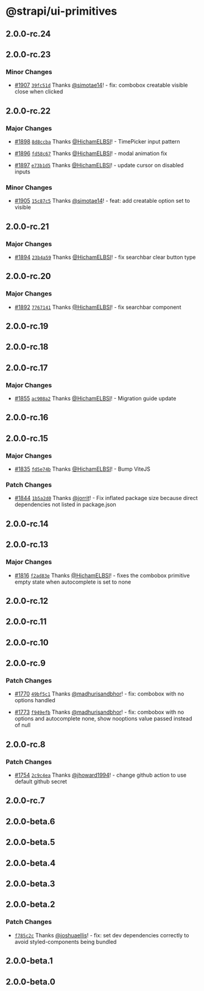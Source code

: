 # @strapi/ui-primitives

## 2.0.0-rc.24

## 2.0.0-rc.23

### Minor Changes

- [#1907](https://github.com/strapi/design-system/pull/1907) [`39fc51d`](https://github.com/strapi/design-system/commit/39fc51d79496bd26da8c8f0f7ccee1d88a6a1c65) Thanks [@simotae14](https://github.com/simotae14)! - fix: combobox creatable visible close when clicked

## 2.0.0-rc.22

### Major Changes

- [#1898](https://github.com/strapi/design-system/pull/1898) [`8d8ccba`](https://github.com/strapi/design-system/commit/8d8ccba4ab4313201b6f9b62bd72fd0bf8f84a9f) Thanks [@HichamELBSI](https://github.com/HichamELBSI)! - TimePicker input pattern

- [#1896](https://github.com/strapi/design-system/pull/1896) [`fd58c67`](https://github.com/strapi/design-system/commit/fd58c67c53dd718bb85cddf643093cc4d16a96cb) Thanks [@HichamELBSI](https://github.com/HichamELBSI)! - modal animation fix

- [#1897](https://github.com/strapi/design-system/pull/1897) [`e73b1d5`](https://github.com/strapi/design-system/commit/e73b1d56900f42ea4572fd2d9fc85fdb856e63c7) Thanks [@HichamELBSI](https://github.com/HichamELBSI)! - update cursor on disabled inputs

### Minor Changes

- [#1905](https://github.com/strapi/design-system/pull/1905) [`15c87c5`](https://github.com/strapi/design-system/commit/15c87c593ee8fe7edd71e7be6024487ce9668db0) Thanks [@simotae14](https://github.com/simotae14)! - feat: add creatable option set to visible

## 2.0.0-rc.21

### Major Changes

- [#1894](https://github.com/strapi/design-system/pull/1894) [`23b4a59`](https://github.com/strapi/design-system/commit/23b4a59bb993d2b8e7c37b118bd6daf57ddbd00c) Thanks [@HichamELBSI](https://github.com/HichamELBSI)! - fix searchbar clear button type

## 2.0.0-rc.20

### Major Changes

- [#1892](https://github.com/strapi/design-system/pull/1892) [`7767141`](https://github.com/strapi/design-system/commit/7767141e2a7e16480c114147b161d060bd3fb7de) Thanks [@HichamELBSI](https://github.com/HichamELBSI)! - fix searchbar component

## 2.0.0-rc.19

## 2.0.0-rc.18

## 2.0.0-rc.17

### Major Changes

- [#1855](https://github.com/strapi/design-system/pull/1855) [`ac908a2`](https://github.com/strapi/design-system/commit/ac908a2437760c0a79a55b558ac5835b02cf7078) Thanks [@HichamELBSI](https://github.com/HichamELBSI)! - Migration guide update

## 2.0.0-rc.16

## 2.0.0-rc.15

### Major Changes

- [#1835](https://github.com/strapi/design-system/pull/1835) [`fd5e74b`](https://github.com/strapi/design-system/commit/fd5e74b5f449975833e2eb3271fd271b1cddee88) Thanks [@HichamELBSI](https://github.com/HichamELBSI)! - Bump ViteJS

### Patch Changes

- [#1844](https://github.com/strapi/design-system/pull/1844) [`1b5a2d0`](https://github.com/strapi/design-system/commit/1b5a2d078c20abd63ea531a348fa9df71b1593b9) Thanks [@jorrit](https://github.com/jorrit)! - Fix inflated package size because direct dependencies not listed in package.json

## 2.0.0-rc.14

## 2.0.0-rc.13

### Major Changes

- [#1816](https://github.com/strapi/design-system/pull/1816) [`f2ad83e`](https://github.com/strapi/design-system/commit/f2ad83ec069cf2a279b1cfd0852f7a56fc5b608a) Thanks [@HichamELBSI](https://github.com/HichamELBSI)! - fixes the combobox primitive empty state when autocomplete is set to none

## 2.0.0-rc.12

## 2.0.0-rc.11

## 2.0.0-rc.10

## 2.0.0-rc.9

### Patch Changes

- [#1770](https://github.com/strapi/design-system/pull/1770) [`49bf5c1`](https://github.com/strapi/design-system/commit/49bf5c1192f28c75416dd9669c7bf2c747fb60a0) Thanks [@madhurisandbhor](https://github.com/madhurisandbhor)! - fix: combobox with no options handled

- [#1773](https://github.com/strapi/design-system/pull/1773) [`f949efb`](https://github.com/strapi/design-system/commit/f949efbb70d5c4f7d30fb53564c47a79dce20357) Thanks [@madhurisandbhor](https://github.com/madhurisandbhor)! - fix: combobox with no options and autocomplete none, show nooptions value passed instead of null

## 2.0.0-rc.8

### Patch Changes

- [#1754](https://github.com/strapi/design-system/pull/1754) [`2c9c4ea`](https://github.com/strapi/design-system/commit/2c9c4ea0727bbaed69152a26935f95f08cf4f915) Thanks [@jhoward1994](https://github.com/jhoward1994)! - change github action to use default github secret

## 2.0.0-rc.7

## 2.0.0-beta.6

## 2.0.0-beta.5

## 2.0.0-beta.4

## 2.0.0-beta.3

## 2.0.0-beta.2

### Patch Changes

- [`f785c2c`](https://github.com/strapi/design-system/commit/f785c2ca80b05c5df405aac1ebd767b2c59d4c53) Thanks [@joshuaellis](https://github.com/joshuaellis)! - fix: set dev dependencies correctly to avoid styled-components being bundled

## 2.0.0-beta.1

## 2.0.0-beta.0
